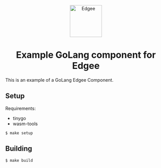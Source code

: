 <div align="center">
<p align="center">
  <a href="https://www.edgee.cloud">
    <picture>
      <source media="(prefers-color-scheme: dark)" srcset="https://cdn.edgee.cloud/img/component-dark.svg">
      <img src="https://cdn.edgee.cloud/img/component.svg" height="100" alt="Edgee">
    </picture>
  </a>
</p>
</div>

<h1 align="center">Example GoLang component for Edgee</h1>

This is an example of a GoLang Edgee Component.

## Setup
Requirements:
- tinygo
- wasm-tools

```shell
$ make setup
```
## Building

```shell
$ make build
```
